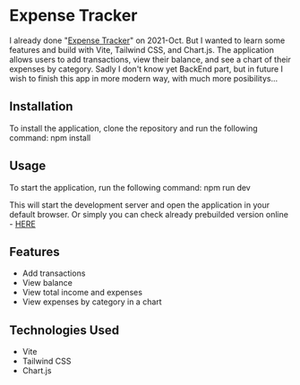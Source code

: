 # Expense Tracker
I already done "[Expense Tracker](https://github.com/dkumza/Personal_Expense_Tracker)" on 2021-Oct. But I wanted to learn some features and build with Vite, Tailwind CSS, and Chart.js. The application allows users to add transactions, view their balance, and see a chart of their expenses by category. Sadly I don't know yet BackEnd part, but in future I wish to finish this app in more modern way, with much more posibilitys...

## Installation
To install the application, clone the repository and run the following command:
    npm install
    
## Usage
To start the application, run the following command:
    npm run dev
    
This will start the development server and open the application in your default browser. 
Or simply you can check already prebuilded version online - [HERE](https://dkumza.github.io/personal-expenses/)

## Features
-   Add transactions
-   View balance
-   View total income and expenses
-   View expenses by category in a chart

## Technologies Used
-   Vite
-   Tailwind CSS
-   Chart.js
